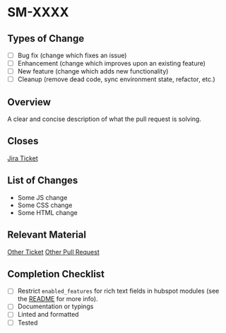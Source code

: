 <!-- 
Please replace XXXX with the ticket number to link to the Sales and Marketing Jira board
-->
# SM-XXXX

## Types of Change

- [ ] Bug fix (change which fixes an issue)
- [ ] Enhancement (change which improves upon an existing feature)
- [ ] New feature (change which adds new functionality)
- [ ] Cleanup (remove dead code, sync environment state, refactor, etc.)

<!-- Add a description of the ticket here -->
## Overview

A clear and concise description of what the pull request is solving.

## Closes 

[Jira Ticket](https://redswirl.atlassian.net/browse/SM-XXXX)  

<!-- List of specific changes (Optional) -->
## List of Changes

- Some JS change
- Some CSS change
- Some HTML change

<!-- Screenshots, links, etc. (Optional) -->
## Relevant Material

[Other Ticket](https://redswirl.atlassian.net/browse/SM-XXXX)
[Other Pull Request](https://github.com/integrativenutrition/hubspot/pull/XXX)

<!-- Don't Forget! -->
## Completion Checklist

- [ ] Restrict `enabled_features` for rich text fields in hubspot modules (see the [README](../README.md) for more info).
- [ ] Documentation or typings
- [ ] Linted and formatted
- [ ] Tested
